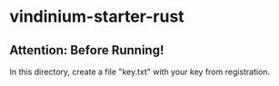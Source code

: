 # vindinium-starter-rust

## Attention: Before Running!
In this directory, create a file "key.txt" with your key from registration.
